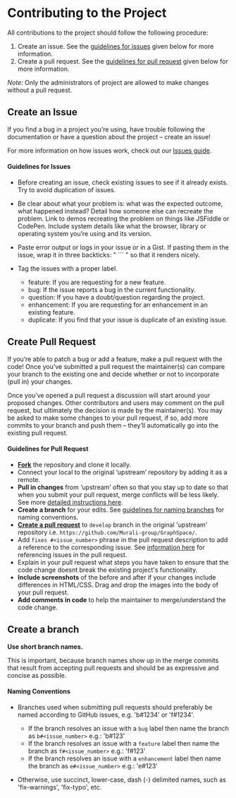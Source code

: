 Contributing to the Project
=========================

All contributions to the project should follow the following procedure:

1. Create an issue. See the [guidelines for issues](#create-an-issue) given below for more information.
2. Create a pull request. See the [guidelines for pull request](#create-pull-request) given below for more information.

*Note:* Only the administrators of project are allowed to make changes without a pull request.

Create an Issue
---------------

If you find a bug in a project you’re using, have trouble following the documentation or have a question about the project – create an issue! 

For more information on how issues work, check out our [Issues guide](http://guides.github.com/features/issues).

#### Guidelines for Issues


 - Before creating an issue, check existing issues to see if it already
   exists. Try to avoid duplication of issues.
   
 - Be clear about what your problem is: what was the expected outcome,
   what happened instead? Detail how someone else can recreate the
   problem. Link to demos recreating the problem on things like JSFiddle
   or CodePen. Include system details like what the browser, library or
   operating system you’re using and its version.
   
 - Paste error output or logs in your issue or in a Gist. If pasting
   them in the issue, wrap it in three backticks: " ``` "  so that it
   renders nicely.
 
- Tag the issues with a proper label. 
	- feature: If you are requesting for a new feature.
	- bug: If the issue reports a bug in the current functionality.
	- question: If you have a doubt/question regarding the project.
	- enhancement: If you are requesting for an enhancement in an existing feature.
	- duplicate: If you find that your issue is duplicate of an existing issue.
	

Create Pull Request
------------

If you’re able to patch a bug or add a feature, make a pull request with the code! Once you’ve submitted a pull request the maintainer(s) can compare your branch to the existing one and decide whether or not to incorporate (pull in) your changes.

Once you’ve opened a pull request a discussion will start around your proposed changes. Other contributors and users may comment on the pull request, but ultimately the decision is made by the maintainer(s). You may be asked to make some changes to your pull request, if so, add more commits to your branch and push them – they’ll automatically go into the existing pull request.

#### Guidelines for Pull Request

- **[Fork](http://guides.github.com/activities/forking/)** the repository and clone it locally. 
- Connect your local to the original ‘upstream’ repository by adding it as a remote. 
- **Pull in changes** from ‘upstream’ often so that you stay up to date so that when you submit your pull request, merge conflicts will be less likely. See more [detailed instructions here](https://help.github.com/articles/syncing-a-fork).
- **Create a branch** for your edits. See [guidelines for naming branches](#create-a-branch) for naming conventions.
- **[Create a pull request](https://help.github.com/articles/creating-a-pull-request/)** to `develop` branch in the original 'upstream' repository i.e. `https://github.com/Murali-group/GraphSpace/`.
- Add `fixes #<issue_number>` phrase in the pull request description to add a reference to the corresponding issue. See [information here](https://github.com/blog/957-introducing-issue-mentions) for referencing issues in the pull request.
- Explain in your pull request what steps you have taken to ensure that the code change doesnt break the existing project's functionality.
- **Include screenshots** of the before and after if your changes include differences in HTML/CSS. Drag and drop the images into the body of your pull request.
- **Add comments in code** to help the maintainer to merge/understand the code change.

Create a branch
-----------------

**Use short branch names.**  

This is important, because branch names show up in the merge commits that result from accepting pull requests and should be as expressive and concise as possible.

#### Naming Conventions

- Branches used when submitting pull requests should preferably be named according to GitHub issues, e.g. 'b#1234' or 'f#1234'.
  - If the branch resolves an issue with a `bug` label then name the branch as `b#<issue_number>` e.g.: 'b#123'
  - If the branch resolves an issue with a `feature` label then name the branch as `f#<issue_number>` e.g.: 'f#123'
  - If the branch resolves an issue with a `enhancement` label then name the branch as `e#<issue_number>` e.g.: 'e#123'
  
- Otherwise, use succinct, lower-case, dash (-) delimited names, such as 'fix-warnings', 'fix-typo', etc. 


